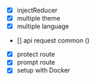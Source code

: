 - [x] injectReducer
- [x] multiple theme
- [x] multiple language
- [] api request common ()
- [x] protect route
- [x] prompt route
- [x] setup with Docker
